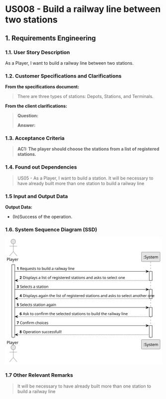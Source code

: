 # US008 - Build a railway line between two stations

## 1. Requirements Engineering

### 1.1. User Story Description

As a Player, I want to build a railway line between two stations.

### 1.2. Customer Specifications and Clarifications 

**From the specifications document:**

>	There are three types of stations: Depots, Stations, and Terminals.

**From the client clarifications:**

> **Question:**
>
> **Answer:**

### 1.3. Acceptance Criteria

> **AC1:  The player should choose the stations from a list of registered stations.**

### 1.4. Found out Dependencies

> US05 - As a Player, I want to build a station.
> It will be necessary to have already built more than one station to build a railway line

### 1.5 Input and Output Data

**Output Data:**

* (In)Success of the operation.

### 1.6. System Sequence Diagram (SSD)

![US008-SSD](01.requirements_engineering/svg/us008-SSD.svg)

### 1.7 Other Relevant Remarks

> It will be necessary to have already built more than one station to build a railway line 